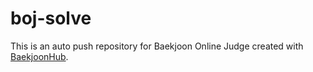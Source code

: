 # boj-solve
This is an auto push repository for Baekjoon Online Judge created with [BaekjoonHub](https://github.com/BaekjoonHub/BaekjoonHub).
